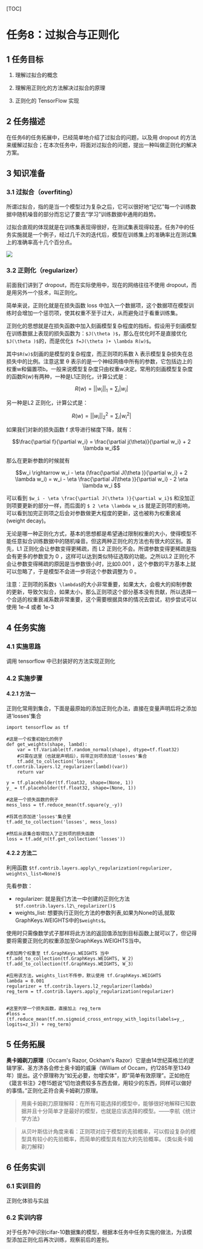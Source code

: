 [TOC]
# 任务8：过拟合与正则化

## 1 任务目标

1. 理解过拟合的概念

2. 理解用正则化的方法解决过拟合的原理

3. 正则化的 TensorFlow 实现


## 2 任务描述

在任务6的任务拓展中，已经简单地介绍了过拟合的问题，以及用 dropout 的方法来缓解过拟合；在本次任务中，将面对过拟合的问题，提出一种叫做正则化的解决方案。


## 3 知识准备


### 3.1 过拟合（overfiting）

所谓过拟合，指的是当一个模型过为复杂之后，它可以很好地“记忆”每一个训练数据中随机噪音的部分而忘记了要去“学习”训练数据中通用的趋势。

过拟合直观的体现就是在训练集表现得很好，在测试集表现得较差。任务7中的任务实施就是一个例子，经过几千次的迭代后，模型在训练集上的准确率比在测试集上的准确率高十几个百分点。

![](https://p.pstatp.com/origin/dc11000298b384d7a672)

### 3.2 正则化（regularizer）

前面我们讲到了 dropout，而在实际使用中，现在的网络往往不使用 dropout，而是用另外一个技术，叫正则化。

简单来说，正则化就是在损失函数 loss 中加入一个数据项，这个数据项在模型训练时会增加一个惩罚项，使其权重不至于过大，从而避免过于看重训练集。

正则化的思想就是在损失函数中加入刻画模型复杂程度的指标。假设用于刻画模型在训练数据上表现的损失函数为：`$J(\theta )$`，那么在优化时不是直接优化`$J(\theta )$`的，而是优化`$ f=J(\theta )+ \lambda R(w)$`。

其中`$R(w)$`刻画的是模型的复杂程度，而正则项的系数 λ 表示模型复杂损失在总损失中的比例。注意这里 θ 表示的是一个神经网络中所有的参数，它包括边上的权重w和偏置项b。一般来说模型复杂度只由权重w决定。常用的刻画模型复杂度的函数R(w)有两种，一种是L1正则化，计算公式是：

```math
R(w)= ||w_i||_1 = \sum_i|w_i|
```
另一种是L2 正则化，计算公式是：


```math
R(w)= ||w_i||_2^2 = \sum_i|w_i^2|
```
如果我们对新的损失函数 f 求导进行梯度下降，就有：


```math
\frac{\partial f}{\partial w_i} = \frac{\partial j(\theta)}{\partial w_i} + 2 \lambda w_i
```

那么在更新参数的时候就有


```math
w_i \rightarrow w_i - \eta (\frac{\partial J(\theta )}{\partial w_i} + 2 \lambda w_i) = w_i - \eta \frac{\partial J(\theta )}{\partial w_i} - 2 \eta \lambda w_i 
```
可以看到  `$w_i - \eta \frac{\partial J(\theta )}{\partial w_i}$` 和没加正则项要更新的部分一样，而后面的 `$ 2 \eta \lambda w_i$`  就是正则项的影响，可以看到加完正则项之后会对参数做更大程度的更新，这也被称为权重衰减(weight decay)。

无论是哪一种正则化方式，基本的思想都是希望通过限制权重的大小，使得模型不能任意拟合训练数据中的随机噪音。但这两种正则化的方法也有很大的区别。首先，L1 正则化会让参数变得更稀疏，而 L2 正则化不会。所谓参数变得更稀疏是指会有更多的参数变为 0 ，这样可以达到类似特征选取的功能。之所以L2 正则化不会让参数变得稀疏的原因是当参数很小时，比如0.001 ，这个参数的平方基本上就可以忽略了，于是模型不会进一步将这个参数调整为 0 。

注意：正则项的系数`$ \lambda$`的大小非常重要，如果太大，会极大的抑制参数的更新，导致欠拟合，如果太小，那么正则项这个部分基本没有贡献，所以选择一个合适的权重衰减系数非常重要，这个需要根据具体的情况去尝试，初步尝试可以使用 1e-4 或者 1e-3


## 4 任务实施


### 4.1 实施思路

调用 tensorflow 中已封装好的方法实现正则化

### 4.2 实施步骤

#### 4.2.1 方法一

正则化常用到集合，下面是最原始的添加正则化办法，直接在变量声明后将之添加进'losses'集合


```
import tensorflow as tf

#这是一个权重初始化的例子
def get_weights(shape, lambd):
    var = tf.Variable(tf.random_normal(shape), dtype=tf.float32)
    #只需在这里（也就是声明后），将带正则项添加进'losses'集合
    tf.add_to_collection('losses', tf.contrib.layers.l2_regularizer(lambd)(var))
    return var
 
y = tf.placeholder(tf.float32, shape=(None, 1))
y_ = tf.placeholder(tf.float32, shape=(None, 1)) 
   
#这是一个损失函数的例子 
mess_loss = tf.reduce_mean(tf.square(y_-y)) 

#将其也添加进'losses'集合里
tf.add_to_collection('losses', mess_loss)

#然后从该集合取得加入了正则项的损失函数
loss = tf.add_n(tf.get_collection('losses'))
```

#### 4.2.2 方法二

利用函数 `$tf.contrib.layers.apply\_regularization(regularizer, weights\_list=None)$`

先看参数：
- regularizer: 就是我们方法一中创建的正则化方法 `$tf.contrib.layers.l2\_regularizer()$`
- weights_list: 想要执行正则化方法的参数列表,如果为None的话,就取GraphKeys.WEIGHTS中的`$weights$`。

使用时只需像数学式子那样将此方法的返回值添加到目标函数上就可以了，但记得要将需要正则化的权重添加至GraphKeys.WEIGHTS当中。


```
#添加两个权重至 tf.GraphKeys.WEIGHTS 当中
tf.add_to_collection(tf.GraphKeys.WEIGHTS, W_2)
tf.add_to_collection(tf.GraphKeys.WEIGHTS, W_3)

#应用该方法，weights_list不传参，默认使用 tf.GraphKeys.WEIGHTS
lambda = 0.001
regularizer = tf.contrib.layers.l2_regularizer(lambda)
reg_term = tf.contrib.layers.apply_regularization(regularizer)

 
#这里列举一个损失函数，直接加上 reg_term
#loss = (tf.reduce_mean(tf.nn.sigmoid_cross_entropy_with_logits(labels=y_, logits=z_3)) + reg_term)
```


## 5 任务拓展


**奥卡姆剃刀原理**（Occam's Razor, Ockham's Razor）它是由14世纪英格兰的逻辑学家、圣方济各会修士奥卡姆的威廉（William of Occam，约1285年至1349年）提出。这个原理称为“如无必要，勿增实体”，即“简单有效原理”。正如他在《箴言书注》2卷15题说“切勿浪费较多东西去做，用较少的东西，同样可以做好的事情。”正则化正符合奥卡姆剃刀原理。

> 用奥卡姆剃刀原理解释：在所有可能选择的模型中，能够很好地解释已知数据并且十分简单才是最好的模型，也就是应该选择的模型。——李航《统计学方法》

> 从贝叶斯估计角度来看：正则项对应于模型的先验概率，可以假设复杂的模型具有较小的先验概率，而简单的模型具有加大的先验概率。（类似奥卡姆剃刀解释） 



## 6 任务实训

### 6.1 实训目的

正则化体验与实战

### 6.2 实训内容

对于任务7中识别cifar-10数据集的模型，根据本任务中任务实施的做法，为该模型添加正则化后再次训练，观察前后的差别。
